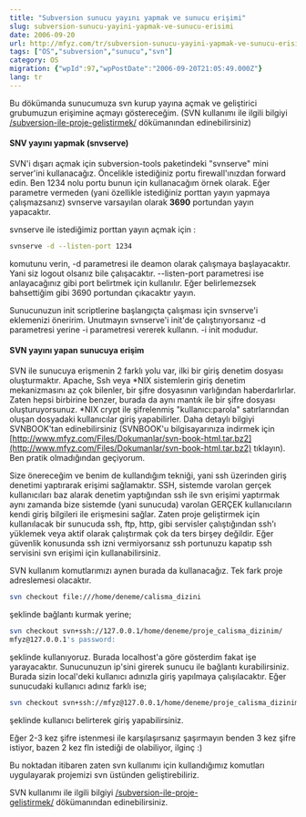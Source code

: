 ```yaml
---
title: "Subversion sunucu yayını yapmak ve sunucu erişimi"
slug: subversion-sunucu-yayini-yapmak-ve-sunucu-erisimi
date: 2006-09-20
url: http://mfyz.com/tr/subversion-sunucu-yayini-yapmak-ve-sunucu-erisimi/
tags: ["OS","subversion","sunucu","svn"]
category: OS
migration: {"wpId":97,"wpPostDate":"2006-09-20T21:05:49.000Z"}
lang: tr
---
```


Bu dökümanda sunucumuza svn kurup yayına açmak ve geliştirici grubumuzun erişimine açmayı göstereceğim. (SVN kullanımı ile ilgili bilgiyi [/subversion-ile-proje-gelistirmek/](/subversion-ile-proje-gelistirmek/) dökümanından edinebilirsiniz)

#### SNV yayını yapmak (snvserve)

SVN'i dışarı açmak için subversion-tools paketindeki "svnserve" mini server'ini kullanacağız. Öncelikle istediğiniz portu firewall'ınızdan forward edin. Ben 1234 nolu portu bunun için kullanacağım örnek olarak. Eğer parametre vermeden (yani özellikle istediğiniz porttan yayın yapmaya çalışmazsanız) svnserve varsayılan olarak **3690** portundan yayın yapacaktır.

svnserve ile istediğimiz porttan yayın açmak için :
```sh
svnserve -d --listen-port 1234

```
komutunu verin, -d parametresi ile deamon olarak çalışmaya başlayacaktır. Yani siz logout olsanız bile çalışacaktır. --listen-port parametresi ise anlayacağınız gibi port belirtmek için kullanılır. Eğer belirlemezsek bahsettiğim gibi 3690 portundan çıkacaktır yayın.

Sunucunuzun init scriptlerine başlangıçta çalışması için svnserve'i eklemenizi öneririm. Unutmayın svnserve'i init'de çalıştırıyorsanız -d parametresi yerine -i parametresi vererek kullanın. -i init modudur.

#### SVN yayını yapan sunucuya erişim

SVN ile sunucuya erişmenin 2 farklı yolu var, ilki bir giriş denetim dosyası oluşturmaktır. Apache, Ssh veya *NIX sistemlerin giriş denetim mekanizmasını az çok bilenler, bir şifre dosyasının varlığından haberdarlırlar. Zaten hepsi birbirine benzer, burada da aynı mantık ile bir şifre dosyası oluşturuyorsunuz. *NIX crypt ile şifrelenmiş "kullanıcı:parola" satırlarından oluşan dosyadaki kullanıcılar giriş yapabilirler. Daha detaylı bilgiyi SVNBOOK'tan edinebilirsiniz (SVNBOOK'u bilgisayarınıza indirmek için [http://www.mfyz.com/Files/Dokumanlar/svn-book-html.tar.bz2](http://www.mfyz.com/Files/Dokumanlar/svn-book-html.tar.bz2) tıklayın). Ben pratik olmadığından geçiyorum.

Size önereceğim ve benim de kullandığım tekniği, yani ssh üzerinden giriş denetimi yaptırarak erişimi sağlamaktır. SSH, sistemde varolan gerçek kullanıcıları baz alarak denetim yaptığından ssh ile svn erişimi yaptırmak aynı zamanda bize sistemde (yani sunucuda) varolan GERÇEK kullanıcıların kendi giriş bilgileri ile erişmesini sağlar. Zaten proje geliştirmek için kullanılacak bir sunucuda ssh, ftp, http, gibi servisler çalıştığından ssh'ı yüklemek veya aktif olarak çalıştırmak çok da ters birşey değildir. Eğer güvenlik konusunda ssh izni vermiyorsanız ssh portunuzu kapatıp ssh servisini svn erişimi için kullanabilirsiniz.

SVN kullanım komutlarımızı aynen burada da kullanacağız. Tek fark proje adreslemesi olacaktır.
```sh
svn checkout file:///home/deneme/calisma_dizini

```
şeklinde bağlantı kurmak yerine;
```sh
svn checkout svn+ssh://127.0.0.1/home/deneme/proje_calisma_dizinim/
mfyz@127.0.0.1's password:

```
şeklinde kullanıyoruz. Burada localhost'a göre gösterdim fakat işe yarayacaktır. Sunucunuzun ip'sini girerek sunucu ile bağlantı kurabilirsiniz. Burada sizin local'deki kullanıcı adınızla giriş yapılmaya çalışılacaktır. Eğer sunucudaki kullanıcı adınız farklı ise;
```sh
svn checkout svn+ssh://mfyz@127.0.0.1/home/deneme/proje_calisma_dizinim/

```
şeklinde kullanıcı belirterek giriş yapabilirsiniz.

Eğer 2-3 kez şifre istenmesi ile karşılaşırsanız şaşırmayın benden 3 kez şifre istiyor, bazen 2 kez fln istediği de olabiliyor, ilginç :)

Bu noktadan itibaren zaten svn kullanımı için kullandığımız komutları uygulayarak projemizi svn üstünden geliştirebiliriz.

SVN kullanımı ile ilgili bilgiyi [/subversion-ile-proje-gelistirmek/](/subversion-ile-proje-gelistirmek/) dökümanından edinebilirsiniz.